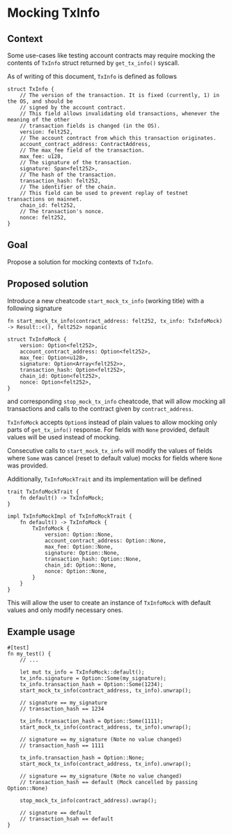 # Mocking TxInfo

## Context

Some use-cases like testing account contracts may require mocking the contents of `TxInfo` struct returned
by `get_tx_info()` syscall.

As of writing of this document, `TxInfo` is defined as follows

```cairo
struct TxInfo {
    // The version of the transaction. It is fixed (currently, 1) in the OS, and should be
    // signed by the account contract.
    // This field allows invalidating old transactions, whenever the meaning of the other
    // transaction fields is changed (in the OS).
    version: felt252,
    // The account contract from which this transaction originates.
    account_contract_address: ContractAddress,
    // The max_fee field of the transaction.
    max_fee: u128,
    // The signature of the transaction.
    signature: Span<felt252>,
    // The hash of the transaction.
    transaction_hash: felt252,
    // The identifier of the chain.
    // This field can be used to prevent replay of testnet transactions on mainnet.
    chain_id: felt252,
    // The transaction's nonce.
    nonce: felt252,
}
```

## Goal

Propose a solution for mocking contexts of `TxInfo`.

## Proposed solution

Introduce a new cheatcode `start_mock_tx_info` (working title) with a following signature

```cairo
fn start_mock_tx_info(contract_address: felt252, tx_info: TxInfoMock) -> Result::<(), felt252> nopanic

struct TxInfoMock {
    version: Option<felt252>,
    account_contract_address: Option<felt252>,
    max_fee: Option<u128>,
    signature: Option<Array<felt252>>,
    transaction_hash: Option<felt252>,
    chain_id: Option<felt252>,
    nonce: Option<felt252>,
}
```

and corresponding `stop_mock_tx_info` cheatcode, that will allow mocking all transactions and calls to the contract
given by `contract_address`.

`TxInfoMock` accepts `Option`s instead of plain values to allow mocking only parts of `get_tx_info()` response. For
fields with `None` provided, default values will be used instead of mocking.

Consecutive calls to `start_mock_tx_info` will modify the values of fields where `Some` was cancel (reset to default
value) mocks for fields where `None` was provided.

Additionally, `TxInfoMockTrait` and its implementation will be defined

```cairo
trait TxInfoMockTrait {
    fn default() -> TxInfoMock;
}

impl TxInfoMockImpl of TxInfoMockTrait {
    fn default() -> TxInfoMock {
        TxInfoMock {
            version: Option::None,
            account_contract_address: Option::None,
            max_fee: Option::None,
            signature: Option::None,
            transaction_hash: Option::None,
            chain_id: Option::None,
            nonce: Option::None,
        }
    }
}
```

This will allow the user to create an instance of `TxInfoMock` with default values and only modify necessary ones.

## Example usage

```cairo
#[test]
fn my_test() {
    // ...
    
    let mut tx_info = TxInfoMock::default();
    tx_info.signature = Option::Some(my_signature);
    tx_info.transaction_hash = Option::Some(1234);
    start_mock_tx_info(contract_address, tx_info).unwrap();
    
    // signature == my_signature
    // transaction_hash == 1234
    
    tx_info.transaction_hash = Option::Some(1111);
    start_mock_tx_info(contract_address, tx_info).unwrap();

    // signature == my_signature (Note no value changed)
    // transaction_hash == 1111
    
    tx_info.transaction_hash = Option::None;
    start_mock_tx_info(contract_address, tx_info).unwrap();

    // signature == my_signature (Note no value changed)
    // transaction_hash == default (Mock cancelled by passing Option::None)
    
    stop_mock_tx_info(contract_address).uwrap();
    
    // signature == default
    // transaction_hsah == default
}
```
